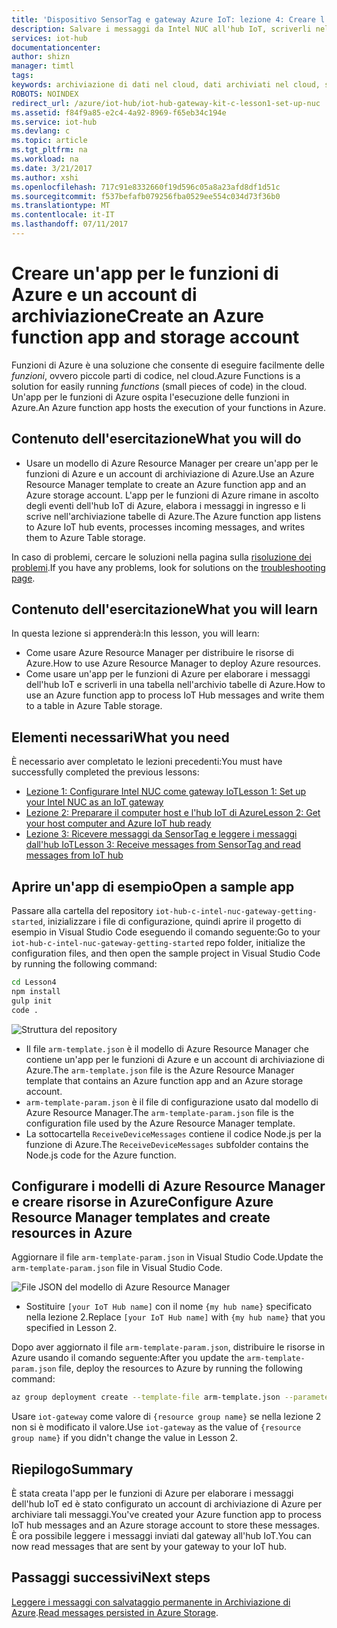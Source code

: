 ```yaml
---
title: 'Dispositivo SensorTag e gateway Azure IoT: lezione 4: Creare l''app per le funzioni | Documentazione Microsoft'
description: Salvare i messaggi da Intel NUC all'hub IoT, scriverli nell'archivio tabelle di Azure e quindi leggerli dal cloud.
services: iot-hub
documentationcenter: 
author: shizn
manager: timtl
tags: 
keywords: archiviazione di dati nel cloud, dati archiviati nel cloud, servizio cloud iot
ROBOTS: NOINDEX
redirect_url: /azure/iot-hub/iot-hub-gateway-kit-c-lesson1-set-up-nuc
ms.assetid: f84f9a85-e2c4-4a92-8969-f65eb34c194e
ms.service: iot-hub
ms.devlang: c
ms.topic: article
ms.tgt_pltfrm: na
ms.workload: na
ms.date: 3/21/2017
ms.author: xshi
ms.openlocfilehash: 717c91e8332660f19d596c05a8a23afd8df1d51c
ms.sourcegitcommit: f537befafb079256fba0529ee554c034d73f36b0
ms.translationtype: MT
ms.contentlocale: it-IT
ms.lasthandoff: 07/11/2017
---
```

# <a name="create-an-azure-function-app-and-storage-account"></a><span data-ttu-id="2a3e2-104">Creare un'app per le funzioni di Azure e un account di archiviazione</span><span class="sxs-lookup"><span data-stu-id="2a3e2-104">Create an Azure function app and storage account</span></span>

<span data-ttu-id="2a3e2-105">Funzioni di Azure è una soluzione che consente di eseguire facilmente delle _funzioni_, ovvero piccole parti di codice, nel cloud.</span><span class="sxs-lookup"><span data-stu-id="2a3e2-105">Azure Functions is a solution for easily running _functions_ (small pieces of code) in the cloud.</span></span> <span data-ttu-id="2a3e2-106">Un'app per le funzioni di Azure ospita l'esecuzione delle funzioni in Azure.</span><span class="sxs-lookup"><span data-stu-id="2a3e2-106">An Azure function app hosts the execution of your functions in Azure.</span></span> 

## <a name="what-you-will-do"></a><span data-ttu-id="2a3e2-107">Contenuto dell'esercitazione</span><span class="sxs-lookup"><span data-stu-id="2a3e2-107">What you will do</span></span>

- <span data-ttu-id="2a3e2-108">Usare un modello di Azure Resource Manager per creare un'app per le funzioni di Azure e un account di archiviazione di Azure.</span><span class="sxs-lookup"><span data-stu-id="2a3e2-108">Use an Azure Resource Manager template to create an Azure function app and an Azure storage account.</span></span> <span data-ttu-id="2a3e2-109">L'app per le funzioni di Azure rimane in ascolto degli eventi dell'hub IoT di Azure, elabora i messaggi in ingresso e li scrive nell'archiviazione tabelle di Azure.</span><span class="sxs-lookup"><span data-stu-id="2a3e2-109">The Azure function app listens to Azure IoT hub events, processes incoming messages, and writes them to Azure Table storage.</span></span>

<span data-ttu-id="2a3e2-110">In caso di problemi, cercare le soluzioni nella pagina sulla [risoluzione dei problemi](iot-hub-gateway-kit-c-troubleshooting.md).</span><span class="sxs-lookup"><span data-stu-id="2a3e2-110">If you have any problems, look for solutions on the [troubleshooting page](iot-hub-gateway-kit-c-troubleshooting.md).</span></span>


## <a name="what-you-will-learn"></a><span data-ttu-id="2a3e2-111">Contenuto dell'esercitazione</span><span class="sxs-lookup"><span data-stu-id="2a3e2-111">What you will learn</span></span>

<span data-ttu-id="2a3e2-112">In questa lezione si apprenderà:</span><span class="sxs-lookup"><span data-stu-id="2a3e2-112">In this lesson, you will learn:</span></span>

- <span data-ttu-id="2a3e2-113">Come usare Azure Resource Manager per distribuire le risorse di Azure.</span><span class="sxs-lookup"><span data-stu-id="2a3e2-113">How to use Azure Resource Manager to deploy Azure resources.</span></span>
- <span data-ttu-id="2a3e2-114">Come usare un'app per le funzioni di Azure per elaborare i messaggi dell'hub IoT e scriverli in una tabella nell'archivio tabelle di Azure.</span><span class="sxs-lookup"><span data-stu-id="2a3e2-114">How to use an Azure function app to process IoT Hub messages and write them to a table in Azure Table storage.</span></span>

## <a name="what-you-need"></a><span data-ttu-id="2a3e2-115">Elementi necessari</span><span class="sxs-lookup"><span data-stu-id="2a3e2-115">What you need</span></span>

<span data-ttu-id="2a3e2-116">È necessario aver completato le lezioni precedenti:</span><span class="sxs-lookup"><span data-stu-id="2a3e2-116">You must have successfully completed the previous lessons:</span></span>

- [<span data-ttu-id="2a3e2-117">Lezione 1: Configurare Intel NUC come gateway IoT</span><span class="sxs-lookup"><span data-stu-id="2a3e2-117">Lesson 1: Set up your Intel NUC as an IoT gateway</span></span>](iot-hub-gateway-kit-c-lesson1-set-up-nuc.md)
- [<span data-ttu-id="2a3e2-118">Lezione 2: Preparare il computer host e l'hub IoT di Azure</span><span class="sxs-lookup"><span data-stu-id="2a3e2-118">Lesson 2: Get your host computer and Azure IoT hub ready</span></span>](iot-hub-gateway-kit-c-lesson2-get-the-tools-win32.md)
- [<span data-ttu-id="2a3e2-119">Lezione 3: Ricevere messaggi da SensorTag e leggere i messaggi dall'hub IoT</span><span class="sxs-lookup"><span data-stu-id="2a3e2-119">Lesson 3: Receive messages from SensorTag and read messages from IoT hub</span></span>](iot-hub-gateway-kit-c-lesson3-configure-ble-app.md)

## <a name="open-a-sample-app"></a><span data-ttu-id="2a3e2-120">Aprire un'app di esempio</span><span class="sxs-lookup"><span data-stu-id="2a3e2-120">Open a sample app</span></span>

<span data-ttu-id="2a3e2-121">Passare alla cartella del repository `iot-hub-c-intel-nuc-gateway-getting-started`, inizializzare i file di configurazione, quindi aprire il progetto di esempio in Visual Studio Code eseguendo il comando seguente:</span><span class="sxs-lookup"><span data-stu-id="2a3e2-121">Go to your `iot-hub-c-intel-nuc-gateway-getting-started` repo folder, initialize the configuration files, and then open the sample project in Visual Studio Code by running the following command:</span></span>

```bash
cd Lesson4
npm install
gulp init
code .
```

![Struttura del repository](media/iot-hub-gateway-kit-lessons/lesson4/arm_template.png)

- <span data-ttu-id="2a3e2-123">Il file `arm-template.json` è il modello di Azure Resource Manager che contiene un'app per le funzioni di Azure e un account di archiviazione di Azure.</span><span class="sxs-lookup"><span data-stu-id="2a3e2-123">The `arm-template.json` file is the Azure Resource Manager template that contains an Azure function app and an Azure storage account.</span></span>
- <span data-ttu-id="2a3e2-124">`arm-template-param.json` è il file di configurazione usato dal modello di Azure Resource Manager.</span><span class="sxs-lookup"><span data-stu-id="2a3e2-124">The `arm-template-param.json` file is the configuration file used by the Azure Resource Manager template.</span></span>
- <span data-ttu-id="2a3e2-125">La sottocartella `ReceiveDeviceMessages` contiene il codice Node.js per la funzione di Azure.</span><span class="sxs-lookup"><span data-stu-id="2a3e2-125">The `ReceiveDeviceMessages` subfolder contains the Node.js code for the Azure function.</span></span>

## <a name="configure-azure-resource-manager-templates-and-create-resources-in-azure"></a><span data-ttu-id="2a3e2-126">Configurare i modelli di Azure Resource Manager e creare risorse in Azure</span><span class="sxs-lookup"><span data-stu-id="2a3e2-126">Configure Azure Resource Manager templates and create resources in Azure</span></span>

<span data-ttu-id="2a3e2-127">Aggiornare il file `arm-template-param.json` in Visual Studio Code.</span><span class="sxs-lookup"><span data-stu-id="2a3e2-127">Update the `arm-template-param.json` file in Visual Studio Code.</span></span>

![File JSON del modello di Azure Resource Manager](media/iot-hub-gateway-kit-lessons/lesson4/arm_template_param.png)

- <span data-ttu-id="2a3e2-129">Sostituire `[your IoT Hub name]` con il nome `{my hub name}` specificato nella lezione 2.</span><span class="sxs-lookup"><span data-stu-id="2a3e2-129">Replace `[your IoT Hub name]` with `{my hub name}` that you specified in Lesson 2.</span></span>

<span data-ttu-id="2a3e2-130">Dopo aver aggiornato il file `arm-template-param.json`, distribuire le risorse in Azure usando il comando seguente:</span><span class="sxs-lookup"><span data-stu-id="2a3e2-130">After you update the `arm-template-param.json` file, deploy the resources to Azure by running the following command:</span></span>

```bash
az group deployment create --template-file arm-template.json --parameters @arm-template-param.json -g iot-gateway
```

<span data-ttu-id="2a3e2-131">Usare `iot-gateway` come valore di `{resource group name}` se nella lezione 2 non si è modificato il valore.</span><span class="sxs-lookup"><span data-stu-id="2a3e2-131">Use `iot-gateway` as the value of `{resource group name}` if you didn't change the value in Lesson 2.</span></span>

## <a name="summary"></a><span data-ttu-id="2a3e2-132">Riepilogo</span><span class="sxs-lookup"><span data-stu-id="2a3e2-132">Summary</span></span>

<span data-ttu-id="2a3e2-133">È stata creata l'app per le funzioni di Azure per elaborare i messaggi dell'hub IoT ed è stato configurato un account di archiviazione di Azure per archiviare tali messaggi.</span><span class="sxs-lookup"><span data-stu-id="2a3e2-133">You've created your Azure function app to process IoT hub messages and an Azure storage account to store these messages.</span></span> <span data-ttu-id="2a3e2-134">È ora possibile leggere i messaggi inviati dal gateway all'hub IoT.</span><span class="sxs-lookup"><span data-stu-id="2a3e2-134">You can now read messages that are sent by your gateway to your IoT hub.</span></span>

## <a name="next-steps"></a><span data-ttu-id="2a3e2-135">Passaggi successivi</span><span class="sxs-lookup"><span data-stu-id="2a3e2-135">Next steps</span></span>
<span data-ttu-id="2a3e2-136">[Leggere i messaggi con salvataggio permanente in Archiviazione di Azure](iot-hub-gateway-kit-c-lesson4-read-table-storage.md).</span><span class="sxs-lookup"><span data-stu-id="2a3e2-136">[Read messages persisted in Azure Storage](iot-hub-gateway-kit-c-lesson4-read-table-storage.md).</span></span>
